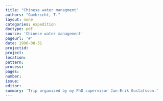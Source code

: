 ```yaml
---
title: "Chinese water managment"
authors: "Gumbricht, T."
layout: none
categories: expedition
doctype: pdf
source: 'Chinese water management'
pageurl: '#'
date: 1996-08-31
projectid:
project:
location:
pattern:
process:
pages:
number:
issue:
editor:
summary: 'Trip organized by my PhD supervisor Jan-Erik Gustafsson.'
---
```

